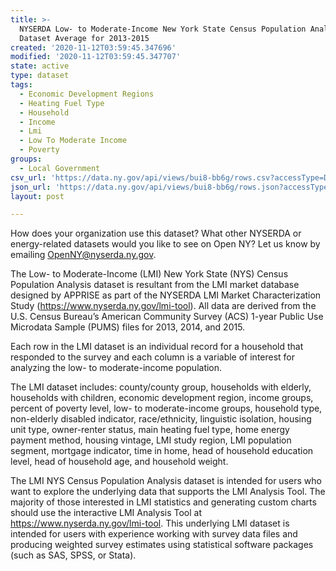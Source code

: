 ```yaml
---
title: >-
  NYSERDA Low- to Moderate-Income New York State Census Population Analysis
  Dataset Average for 2013-2015
created: '2020-11-12T03:59:45.347696'
modified: '2020-11-12T03:59:45.347707'
state: active
type: dataset
tags:
  - Economic Development Regions
  - Heating Fuel Type
  - Household
  - Income
  - Lmi
  - Low To Moderate Income
  - Poverty
groups:
  - Local Government
csv_url: 'https://data.ny.gov/api/views/bui8-bb6g/rows.csv?accessType=DOWNLOAD'
json_url: 'https://data.ny.gov/api/views/bui8-bb6g/rows.json?accessType=DOWNLOAD'
layout: post

---
```

How does your organization use this dataset? What other NYSERDA or energy-related datasets would you like to see on Open NY? Let us know by emailing OpenNY@nyserda.ny.gov.

The Low- to Moderate-Income (LMI) New York State (NYS) Census Population Analysis dataset is resultant from the LMI market database designed by APPRISE as part of the NYSERDA LMI Market Characterization Study (https://www.nyserda.ny.gov/lmi-tool).  All data are derived from the U.S. Census Bureau’s American Community Survey (ACS) 1-year Public Use Microdata Sample (PUMS) files for 2013, 2014, and 2015.  

Each row in the LMI dataset is an individual record for a household that responded to the survey and each column is a variable of interest for analyzing the low- to moderate-income population. 

The LMI dataset includes: county/county group, households with elderly, households with children, economic development region, income groups, percent of poverty level, low- to moderate-income groups, household type, non-elderly disabled indicator, race/ethnicity, linguistic isolation, housing unit type, owner-renter status, main heating fuel type, home energy payment method, housing vintage, LMI study region, LMI population segment, mortgage indicator, time in home, head of household education level, head of household age, and household weight. 

The LMI NYS Census Population Analysis dataset is intended for users who want to explore the underlying data that supports the LMI Analysis Tool.  The majority of those interested in LMI statistics and generating custom charts should use the interactive LMI Analysis Tool at https://www.nyserda.ny.gov/lmi-tool.  This underlying LMI dataset is intended for users with experience working with survey data files and producing weighted survey estimates using statistical software packages (such as SAS, SPSS, or Stata).
